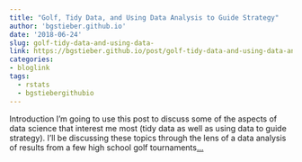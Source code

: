 ```yaml
---
title: "Golf, Tidy Data, and Using Data Analysis to Guide Strategy"
author: 'bgstieber.github.io'
date: '2018-06-24'
slug: golf-tidy-data-and-using-data-
link: https://bgstieber.github.io/post/golf-tidy-data-and-using-data-analysis-to-guide-strategy/
categories:
- bloglink
tags:
  - rstats
  - bgstiebergithubio
---
```


IntroductionI’m going to use this post to discuss some of the aspects of data science that interest me most (tidy data as well as using data to guide strategy). I’ll be discussing these topics through the lens of a data analysis of results from a few high school golf tournaments[... <i class="fas fa-external-link-alt"></i>](https://bgstieber.github.io/post/golf-tidy-data-and-using-data-analysis-to-guide-strategy/)


